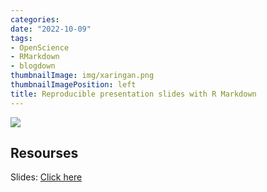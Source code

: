 ```yaml
---
categories:
date: "2022-10-09"
tags: 
- OpenScience
- RMarkdown
- blogdown
thumbnailImage: img/xaringan.png
thumbnailImagePosition: left
title: Reproducible presentation slides with R Markdown
---
```


![](/img/xaringan.png)

## Resourses

Slides: [Click here](/slides/5xaringan/xaringan.html)


